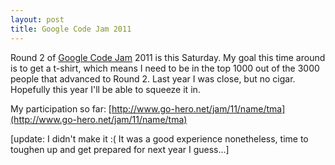 ```yaml
---
layout: post
title: Google Code Jam 2011
---
```

Round 2 of [Google Code Jam](http://code.google.com/codejam/) 2011 is this Saturday. My goal this time around is to get a t-shirt, which means I need to be in the top 1000 out of the 3000 people that advanced to Round 2. Last year I was close, but no cigar. Hopefully this year I&#39;ll be able to squeeze it in.

My participation so far: [http://www.go-hero.net/jam/11/name/tma](http://www.go-hero.net/jam/11/name/tma)

[update: I didn&#39;t make it :( It was a good experience nonetheless, time to toughen up and get prepared for next year I guess...]
